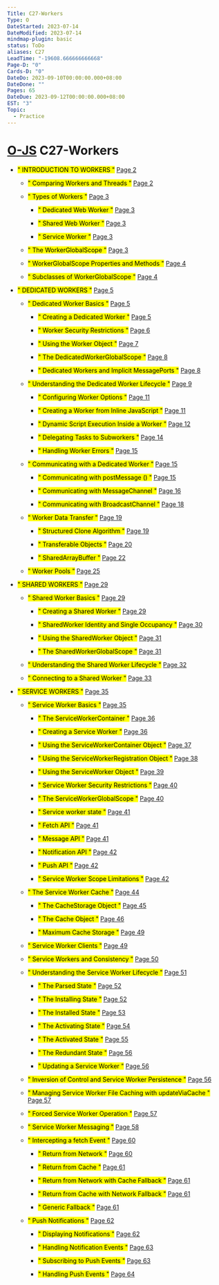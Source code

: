 ```yaml
---
Title: C27-Workers
Type: O
DateStarted: 2023-07-14
DateModified: 2023-07-14
mindmap-plugin: basic
status: ToDo
aliases: C27
LeadTime: "-19608.666666666668"
Page-D: "0"
Cards-D: "0"
DateDo: 2023-09-10T00:00:00.000+08:00
DateDone: ""
Pages: 65
DateDue: 2023-09-12T00:00:00.000+08:00
EST: "3"
Topic:
  - Practice
---
```


# [O-JS](O-JS.md) C27-Workers

- <mark class="hltr-gray ">" INTRODUCTION TO WORKERS "</mark> [Page 2 ](zotero://open-pdf/library/items/FXPQGLEP?page=2&annotation=2BQUGCVE)

  - <mark class="hltr-gray ">" Comparing Workers and Threads "</mark> [Page 2 ](zotero://open-pdf/library/items/FXPQGLEP?page=2&annotation=6V4NBWY2)

  - <mark class="hltr-gray ">" Types of Workers "</mark> [Page 3 ](zotero://open-pdf/library/items/FXPQGLEP?page=3&annotation=JD6ZIQ5G)

    - <mark class="hltr-gray ">" Dedicated Web Worker "</mark> [Page 3 ](zotero://open-pdf/library/items/FXPQGLEP?page=3&annotation=EHHQ9TNC)

    - <mark class="hltr-gray ">" Shared Web Worker "</mark> [Page 3 ](zotero://open-pdf/library/items/FXPQGLEP?page=3&annotation=UXGSDDSQ)

    - <mark class="hltr-gray ">" Service Worker "</mark> [Page 3 ](zotero://open-pdf/library/items/FXPQGLEP?page=3&annotation=NFAQF6P5)

  - <mark class="hltr-gray ">" The WorkerGlobalScope "</mark> [Page 3 ](zotero://open-pdf/library/items/FXPQGLEP?page=3&annotation=3QHU3J6U)

  - <mark class="hltr-gray ">" WorkerGlobalScope Properties and Methods "</mark> [Page 4 ](zotero://open-pdf/library/items/FXPQGLEP?page=4&annotation=JZES6UXI)

  - <mark class="hltr-gray ">" Subclasses of WorkerGlobalScope "</mark> [Page 4 ](zotero://open-pdf/library/items/FXPQGLEP?page=4&annotation=SWPEKQMM)

- <mark class="hltr-gray ">" DEDICATED WORKERS "</mark> [Page 5 ](zotero://open-pdf/library/items/FXPQGLEP?page=5&annotation=RLLC6MTU)

  - <mark class="hltr-gray ">" Dedicated Worker Basics "</mark> [Page 5 ](zotero://open-pdf/library/items/FXPQGLEP?page=5&annotation=KEHEMUHT)

    - <mark class="hltr-gray ">" Creating a Dedicated Worker "</mark> [Page 5 ](zotero://open-pdf/library/items/FXPQGLEP?page=5&annotation=WSLBE69A)

    - <mark class="hltr-gray ">" Worker Security Restrictions "</mark> [Page 6 ](zotero://open-pdf/library/items/FXPQGLEP?page=6&annotation=L6YHXENB)

    - <mark class="hltr-gray ">" Using the Worker Object "</mark> [Page 7 ](zotero://open-pdf/library/items/FXPQGLEP?page=7&annotation=6D2PU52H)

    - <mark class="hltr-gray ">" The DedicatedWorkerGlobalScope "</mark> [Page 8 ](zotero://open-pdf/library/items/FXPQGLEP?page=8&annotation=U4QDKPGK)

    - <mark class="hltr-gray ">" Dedicated Workers and Implicit MessagePorts "</mark> [Page 8 ](zotero://open-pdf/library/items/FXPQGLEP?page=8&annotation=UXX6ZGKK)

  - <mark class="hltr-gray ">" Understanding the Dedicated Worker Lifecycle "</mark> [Page 9 ](zotero://open-pdf/library/items/FXPQGLEP?page=9&annotation=S2Y32Y9B)

    - <mark class="hltr-gray ">" Configuring Worker Options "</mark> [Page 11 ](zotero://open-pdf/library/items/FXPQGLEP?page=11&annotation=5X2YSANE)

    - <mark class="hltr-gray ">" Creating a Worker from Inline JavaScript "</mark> [Page 11 ](zotero://open-pdf/library/items/FXPQGLEP?page=11&annotation=RQ29R6KS)

    - <mark class="hltr-gray ">" Dynamic Script Execution Inside a Worker "</mark> [Page 12 ](zotero://open-pdf/library/items/FXPQGLEP?page=12&annotation=7TW9C2D4)

    - <mark class="hltr-gray ">" Delegating Tasks to Subworkers "</mark> [Page 14 ](zotero://open-pdf/library/items/FXPQGLEP?page=14&annotation=TLA7AY5P)

    - <mark class="hltr-gray ">" Handling Worker Errors "</mark> [Page 15 ](zotero://open-pdf/library/items/FXPQGLEP?page=15&annotation=UCFX4HN8)

  - <mark class="hltr-gray ">" Communicating with a Dedicated Worker "</mark> [Page 15 ](zotero://open-pdf/library/items/FXPQGLEP?page=15&annotation=WECQ7EDY)

    - <mark class="hltr-gray ">" Communicating with postMessage () "</mark> [Page 15 ](zotero://open-pdf/library/items/FXPQGLEP?page=15&annotation=2L8CWAGZ)

    - <mark class="hltr-gray ">" Communicating with MessageChannel "</mark> [Page 16 ](zotero://open-pdf/library/items/FXPQGLEP?page=16&annotation=ZM7S2VUF)

    - <mark class="hltr-gray ">" Communicating with BroadcastChannel "</mark> [Page 18 ](zotero://open-pdf/library/items/FXPQGLEP?page=18&annotation=8KP6WNKY)

  - <mark class="hltr-gray ">" Worker Data Transfer "</mark> [Page 19 ](zotero://open-pdf/library/items/FXPQGLEP?page=19&annotation=LLYNVC9Q)

    - <mark class="hltr-gray ">" Structured Clone Algorithm "</mark> [Page 19 ](zotero://open-pdf/library/items/FXPQGLEP?page=19&annotation=ZGZZKW57)

    - <mark class="hltr-gray ">" Transferable Objects "</mark> [Page 20 ](zotero://open-pdf/library/items/FXPQGLEP?page=20&annotation=9CWH5BNY)

    - <mark class="hltr-gray ">" SharedArrayBuffer "</mark> [Page 22 ](zotero://open-pdf/library/items/FXPQGLEP?page=22&annotation=KM4SA9N6)

  - <mark class="hltr-gray ">" Worker Pools "</mark> [Page 25 ](zotero://open-pdf/library/items/FXPQGLEP?page=25&annotation=PGPMJ44S)

- <mark class="hltr-gray ">" SHARED WORKERS "</mark> [Page 29 ](zotero://open-pdf/library/items/FXPQGLEP?page=29&annotation=RBW8IVAB)

  - <mark class="hltr-gray ">" Shared Worker Basics "</mark> [Page 29 ](zotero://open-pdf/library/items/FXPQGLEP?page=29&annotation=BUTNXB8E)

    - <mark class="hltr-gray ">" Creating a Shared Worker "</mark> [Page 29 ](zotero://open-pdf/library/items/FXPQGLEP?page=29&annotation=9KVXEAI5)

    - <mark class="hltr-gray ">" SharedWorker Identity and Single Occupancy "</mark> [Page 30 ](zotero://open-pdf/library/items/FXPQGLEP?page=30&annotation=ER5HEKYE)

    - <mark class="hltr-gray ">" Using the SharedWorker Object "</mark> [Page 31 ](zotero://open-pdf/library/items/FXPQGLEP?page=31&annotation=KG9TSN55)

    - <mark class="hltr-gray ">" The SharedWorkerGlobalScope "</mark> [Page 31 ](zotero://open-pdf/library/items/FXPQGLEP?page=31&annotation=7QH5PYG5)

  - <mark class="hltr-gray ">" Understanding the Shared Worker Lifecycle "</mark> [Page 32 ](zotero://open-pdf/library/items/FXPQGLEP?page=32&annotation=QKW4FGJ6)

  - <mark class="hltr-gray ">" Connecting to a Shared Worker "</mark> [Page 33 ](zotero://open-pdf/library/items/FXPQGLEP?page=33&annotation=KICKVPUN)

- <mark class="hltr-gray ">" SERVICE WORKERS "</mark> [Page 35 ](zotero://open-pdf/library/items/FXPQGLEP?page=35&annotation=2HPXURMU)

  - <mark class="hltr-gray ">" Service Worker Basics "</mark> [Page 35 ](zotero://open-pdf/library/items/FXPQGLEP?page=35&annotation=D3XG7B5R)

    - <mark class="hltr-gray ">" The ServiceWorkerContainer "</mark> [Page 36 ](zotero://open-pdf/library/items/FXPQGLEP?page=36&annotation=NPCRKFME)

    - <mark class="hltr-gray ">" Creating a Service Worker "</mark> [Page 36 ](zotero://open-pdf/library/items/FXPQGLEP?page=36&annotation=Z2EQJ2JU)

    - <mark class="hltr-gray ">" Using the ServiceWorkerContainer Object "</mark> [Page 37 ](zotero://open-pdf/library/items/FXPQGLEP?page=37&annotation=YTRNKWY3)

    - <mark class="hltr-gray ">" Using the ServiceWorkerRegistration Object "</mark> [Page 38 ](zotero://open-pdf/library/items/FXPQGLEP?page=38&annotation=3LR4ATZS)

    - <mark class="hltr-gray ">" Using the ServiceWorker Object "</mark> [Page 39 ](zotero://open-pdf/library/items/FXPQGLEP?page=39&annotation=684ZWJRS)

    - <mark class="hltr-gray ">" Service Worker Security Restrictions "</mark> [Page 40 ](zotero://open-pdf/library/items/FXPQGLEP?page=40&annotation=KPEXX4QQ)

    - <mark class="hltr-gray ">" The ServiceWorkerGlobalScope "</mark> [Page 40 ](zotero://open-pdf/library/items/FXPQGLEP?page=40&annotation=UP68MSI3)

    - <mark class="hltr-gray ">" Service worker state "</mark> [Page 41 ](zotero://open-pdf/library/items/FXPQGLEP?page=41&annotation=IFD4DNW5)

    - <mark class="hltr-gray ">" Fetch API "</mark> [Page 41 ](zotero://open-pdf/library/items/FXPQGLEP?page=41&annotation=IAB5TDXH)

    - <mark class="hltr-gray ">" Message API "</mark> [Page 41 ](zotero://open-pdf/library/items/FXPQGLEP?page=41&annotation=Y5ZYEBXH)

    - <mark class="hltr-gray ">" Notification API "</mark> [Page 42 ](zotero://open-pdf/library/items/FXPQGLEP?page=42&annotation=J4SHLPY9)

    - <mark class="hltr-gray ">" Push API "</mark> [Page 42 ](zotero://open-pdf/library/items/FXPQGLEP?page=42&annotation=WZCYYKHK)

    - <mark class="hltr-gray ">" Service Worker Scope Limitations "</mark> [Page 42 ](zotero://open-pdf/library/items/FXPQGLEP?page=42&annotation=U4WTZQZU)

  - <mark class="hltr-gray ">" The Service Worker Cache "</mark> [Page 44 ](zotero://open-pdf/library/items/FXPQGLEP?page=44&annotation=8KMAALNK)

    - <mark class="hltr-gray ">" The CacheStorage Object "</mark> [Page 45 ](zotero://open-pdf/library/items/FXPQGLEP?page=45&annotation=B8Z9ZK9S)

    - <mark class="hltr-gray ">" The Cache Object "</mark> [Page 46 ](zotero://open-pdf/library/items/FXPQGLEP?page=46&annotation=H4ZLN6UW)

    - <mark class="hltr-gray ">" Maximum Cache Storage "</mark> [Page 49 ](zotero://open-pdf/library/items/FXPQGLEP?page=49&annotation=8LTMQPB6)

  - <mark class="hltr-gray ">" Service Worker Clients "</mark> [Page 49 ](zotero://open-pdf/library/items/FXPQGLEP?page=49&annotation=P2LB9PMP)

  - <mark class="hltr-gray ">" Service Workers and Consistency "</mark> [Page 50 ](zotero://open-pdf/library/items/FXPQGLEP?page=50&annotation=FKHPXRNT)

  - <mark class="hltr-gray ">" Understanding the Service Worker Lifecycle "</mark> [Page 51 ](zotero://open-pdf/library/items/FXPQGLEP?page=51&annotation=ZJIK8H52)

    - <mark class="hltr-gray ">" The Parsed State "</mark> [Page 52 ](zotero://open-pdf/library/items/FXPQGLEP?page=52&annotation=553KBRJR)

    - <mark class="hltr-gray ">" The Installing State "</mark> [Page 52 ](zotero://open-pdf/library/items/FXPQGLEP?page=52&annotation=IN2762IQ)

    - <mark class="hltr-gray ">" The Installed State "</mark> [Page 53 ](zotero://open-pdf/library/items/FXPQGLEP?page=53&annotation=KZTW5WKZ)

    - <mark class="hltr-gray ">" The Activating State "</mark> [Page 54 ](zotero://open-pdf/library/items/FXPQGLEP?page=54&annotation=2RP9RQHY)

    - <mark class="hltr-gray ">" The Activated State "</mark> [Page 55 ](zotero://open-pdf/library/items/FXPQGLEP?page=55&annotation=XPIZMY8D)

    - <mark class="hltr-gray ">" The Redundant State "</mark> [Page 56 ](zotero://open-pdf/library/items/FXPQGLEP?page=56&annotation=X654MN76)

    - <mark class="hltr-gray ">" Updating a Service Worker "</mark> [Page 56 ](zotero://open-pdf/library/items/FXPQGLEP?page=56&annotation=RQTEJ9HD)

  - <mark class="hltr-gray ">" Inversion of Control and Service Worker Persistence "</mark> [Page 56 ](zotero://open-pdf/library/items/FXPQGLEP?page=56&annotation=VSBRIJLW)

  - <mark class="hltr-gray ">" Managing Service Worker File Caching with updateViaCache "</mark> [Page 57 ](zotero://open-pdf/library/items/FXPQGLEP?page=57&annotation=35QRGSKZ)

  - <mark class="hltr-gray ">" Forced Service Worker Operation "</mark> [Page 57 ](zotero://open-pdf/library/items/FXPQGLEP?page=57&annotation=324R6QZZ)

  - <mark class="hltr-gray ">" Service Worker Messaging "</mark> [Page 58 ](zotero://open-pdf/library/items/FXPQGLEP?page=58&annotation=4M8R5RHN)

  - <mark class="hltr-gray ">" Intercepting a fetch Event "</mark> [Page 60 ](zotero://open-pdf/library/items/FXPQGLEP?page=60&annotation=3GTDWVMG)

    - <mark class="hltr-gray ">" Return from Network "</mark> [Page 60 ](zotero://open-pdf/library/items/FXPQGLEP?page=60&annotation=KFEFQ2AZ)

    - <mark class="hltr-gray ">" Return from Cache "</mark> [Page 61 ](zotero://open-pdf/library/items/FXPQGLEP?page=61&annotation=XZZNUDN6)

    - <mark class="hltr-gray ">" Return from Network with Cache Fallback "</mark> [Page 61 ](zotero://open-pdf/library/items/FXPQGLEP?page=61&annotation=DFZNYF4A)

    - <mark class="hltr-gray ">" Return from Cache with Network Fallback "</mark> [Page 61 ](zotero://open-pdf/library/items/FXPQGLEP?page=61&annotation=7HPG6FEF)

    - <mark class="hltr-gray ">" Generic Fallback "</mark> [Page 61 ](zotero://open-pdf/library/items/FXPQGLEP?page=61&annotation=XIP2M4DR)

  - <mark class="hltr-gray ">" Push Notifications "</mark> [Page 62 ](zotero://open-pdf/library/items/FXPQGLEP?page=62&annotation=W7QALRPC)

    - <mark class="hltr-gray ">" Displaying Notifications "</mark> [Page 62 ](zotero://open-pdf/library/items/FXPQGLEP?page=62&annotation=IMYN59CH)

    - <mark class="hltr-gray ">" Handling Notification Events "</mark> [Page 63 ](zotero://open-pdf/library/items/FXPQGLEP?page=63&annotation=J4D2YYQ2)

    - <mark class="hltr-gray ">" Subscribing to Push Events "</mark> [Page 63 ](zotero://open-pdf/library/items/FXPQGLEP?page=63&annotation=7443UV77)

    - <mark class="hltr-gray ">" Handling Push Events "</mark> [Page 64 ](zotero://open-pdf/library/items/FXPQGLEP?page=64&annotation=KXYBUU8L)

